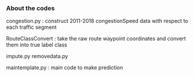 ### About the codes
congestion.py : construct 2011-2018 congestionSpeed data with respect to each traffic segment

RouteClassConvert : take the raw route waypoint coordinates and convert them into true label class

impute.py 
removedata.py

maintemplate.py : main code to make prediction
